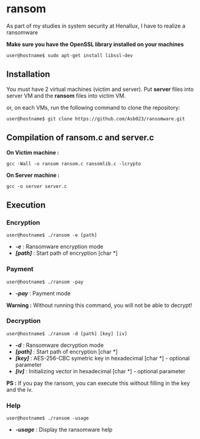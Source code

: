 # ransom

As part of my studies in system security at Henallux, I have to realize a ransomware


**Make sure you have the OpenSSL library installed on your machines**
```shell
user@hostname$ sudo apt-get install libssl-dev
```

## Installation
You must have 2 virtual machines (victim and server). Put **server** files into server VM and the **ransom** files into victim VM.

or, on each VMs, run the following command to clone the repository:
```shell
user@hostname$ git clone https://github.com/Asb023/ransomware.git
```
## Compilation of ransom.c and server.c
**On Victim machine :**
```shell
gcc -Wall -o ransom ransom.c ransomlib.c -lcrypto
```
**On Server machine :**
```shell
gcc -o server server.c
```

## Execution
### Encryption

```shell
user@hostname$ ./ransom -e [path]
```
- ***-e*** : Ransomware encryption mode
- ***[path]*** : Start path of encryption [char *]

### Payment

```shell
user@hostname$ ./ransom -pay
```
- ***-pay*** : Payment mode

**Warning :** Without running this command, you will not be able to decrypt!

### Decryption
```shell
user@hostname$ ./ransom -d [path] [key] [iv]
```
- ***-d*** : Ransomware decryption mode
- ***[path]*** : Start path of encryption [char *]
- ***[key]*** : AES-256-CBC symetric key in hexadecimal [char *] - optional parameter
- ***[iv]*** : Initializing vector in hexadecimal [char *] - optional parameter

**PS :** If you pay the ransom, you can execute this without filling in the key and the iv.
### Help

```shell
user@hostname$ ./ransom -usage
```
- ***-usage*** : Display the ransomware help
